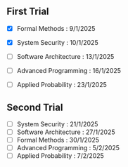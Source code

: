 ## First Trial

- [x] Formal Methods : 9/1/2025
- [x] System Security : 10/1/2025
- [ ] Software Architecture :       13/1/2025
- [ ] Advanced Programming :   16/1/2025
- [ ] Applied Probability :            23/1/2025


## Second Trial
 - [ ] System Security :                21/1/2025
 - [ ] Software Architecture :       27/1/2025
 - [ ] Formal Methods :               30/1/2025
 - [ ] Advanced Programming :   5/2/2025
 - [ ] Applied Probability :           7/2/2025
